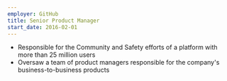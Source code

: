 ```yaml
---
employer: GitHub
title: Senior Product Manager
start_date: 2016-02-01
---
```


* Responsible for the Community and Safety efforts of a platform with more than 25 million users
* Oversaw a team of product managers responsible for the company's business-to-business products
